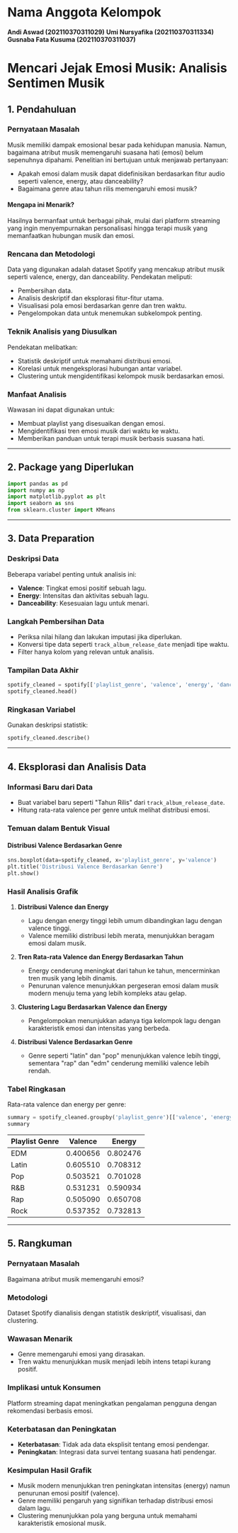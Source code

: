 # Nama Anggota Kelompok
   **Andi Aswad (202110370311029)**
   **Umi Nursyafika (202110370311334)**
   **Gusnaba Fata Kusuma (202110370311037)**



# Mencari Jejak Emosi Musik: Analisis Sentimen Musik

## 1. Pendahuluan

### Pernyataan Masalah
Musik memiliki dampak emosional besar pada kehidupan manusia. Namun, bagaimana atribut musik memengaruhi suasana hati (emosi) belum sepenuhnya dipahami. Penelitian ini bertujuan untuk menjawab pertanyaan:
- Apakah emosi dalam musik dapat didefinisikan berdasarkan fitur audio seperti valence, energy, atau danceability?
- Bagaimana genre atau tahun rilis memengaruhi emosi musik?

#### Mengapa ini Menarik?
Hasilnya bermanfaat untuk berbagai pihak, mulai dari platform streaming yang ingin menyempurnakan personalisasi hingga terapi musik yang memanfaatkan hubungan musik dan emosi.

### Rencana dan Metodologi
Data yang digunakan adalah dataset Spotify yang mencakup atribut musik seperti valence, energy, dan danceability. Pendekatan meliputi:
- Pembersihan data.
- Analisis deskriptif dan eksplorasi fitur-fitur utama.
- Visualisasi pola emosi berdasarkan genre dan tren waktu.
- Pengelompokan data untuk menemukan subkelompok penting.

### Teknik Analisis yang Diusulkan
Pendekatan melibatkan:
- Statistik deskriptif untuk memahami distribusi emosi.
- Korelasi untuk mengeksplorasi hubungan antar variabel.
- Clustering untuk mengidentifikasi kelompok musik berdasarkan emosi.

### Manfaat Analisis
Wawasan ini dapat digunakan untuk:
- Membuat playlist yang disesuaikan dengan emosi.
- Mengidentifikasi tren emosi musik dari waktu ke waktu.
- Memberikan panduan untuk terapi musik berbasis suasana hati.

---

## 2. Package yang Diperlukan
```python
import pandas as pd
import numpy as np
import matplotlib.pyplot as plt
import seaborn as sns
from sklearn.cluster import KMeans
```

---

## 3. Data Preparation

### Deskripsi Data
Beberapa variabel penting untuk analisis ini:
- **Valence**: Tingkat emosi positif sebuah lagu.
- **Energy**: Intensitas dan aktivitas sebuah lagu.
- **Danceability**: Kesesuaian lagu untuk menari.

### Langkah Pembersihan Data
- Periksa nilai hilang dan lakukan imputasi jika diperlukan.
- Konversi tipe data seperti `track_album_release_date` menjadi tipe waktu.
- Filter hanya kolom yang relevan untuk analisis.

### Tampilan Data Akhir
```python
spotify_cleaned = spotify[['playlist_genre', 'valence', 'energy', 'danceability', 'track_album_release_date']]
spotify_cleaned.head()
```

### Ringkasan Variabel
Gunakan deskripsi statistik:
```python
spotify_cleaned.describe()
```

---

## 4. Eksplorasi dan Analisis Data

### Informasi Baru dari Data
- Buat variabel baru seperti "Tahun Rilis" dari `track_album_release_date`.
- Hitung rata-rata valence per genre untuk melihat distribusi emosi.

### Temuan dalam Bentuk Visual
#### Distribusi Valence Berdasarkan Genre
```python
sns.boxplot(data=spotify_cleaned, x='playlist_genre', y='valence')
plt.title('Distribusi Valence Berdasarkan Genre')
plt.show()
```

### Hasil Analisis Grafik

1. **Distribusi Valence dan Energy**
   - Lagu dengan energy tinggi lebih umum dibandingkan lagu dengan valence tinggi.
   - Valence memiliki distribusi lebih merata, menunjukkan beragam emosi dalam musik.

2. **Tren Rata-rata Valence dan Energy Berdasarkan Tahun**
   - Energy cenderung meningkat dari tahun ke tahun, mencerminkan tren musik yang lebih dinamis.
   - Penurunan valence menunjukkan pergeseran emosi dalam musik modern menuju tema yang lebih kompleks atau gelap.

3. **Clustering Lagu Berdasarkan Valence dan Energy**
   - Pengelompokan menunjukkan adanya tiga kelompok lagu dengan karakteristik emosi dan intensitas yang berbeda.

4. **Distribusi Valence Berdasarkan Genre**
   - Genre seperti "latin" dan "pop" menunjukkan valence lebih tinggi, sementara "rap" dan "edm" cenderung memiliki valence lebih rendah.


### Tabel Ringkasan
Rata-rata valence dan energy per genre:
```python
summary = spotify_cleaned.groupby('playlist_genre')[['valence', 'energy']].mean().reset_index()
summary
```

| Playlist Genre | Valence  | Energy   |
|----------------|----------|----------|
| EDM            | 0.400656 | 0.802476 |
| Latin          | 0.605510 | 0.708312 |
| Pop            | 0.503521 | 0.701028 |
| R&B            | 0.531231 | 0.590934 |
| Rap            | 0.505090 | 0.650708 |
| Rock           | 0.537352 | 0.732813 |

---

## 5. Rangkuman

### Pernyataan Masalah
Bagaimana atribut musik memengaruhi emosi?

### Metodologi
Dataset Spotify dianalisis dengan statistik deskriptif, visualisasi, dan clustering.

### Wawasan Menarik
- Genre memengaruhi emosi yang dirasakan.
- Tren waktu menunjukkan musik menjadi lebih intens tetapi kurang positif.

### Implikasi untuk Konsumen
Platform streaming dapat meningkatkan pengalaman pengguna dengan rekomendasi berbasis emosi.

### Keterbatasan dan Peningkatan
- **Keterbatasan**: Tidak ada data eksplisit tentang emosi pendengar.
- **Peningkatan**: Integrasi data survei tentang suasana hati pendengar.

### Kesimpulan Hasil Grafik
- Musik modern menunjukkan tren peningkatan intensitas (energy) namun penurunan emosi positif (valence).
- Genre memiliki pengaruh yang signifikan terhadap distribusi emosi dalam lagu.
- Clustering menunjukkan pola yang berguna untuk memahami karakteristik emosional musik.
